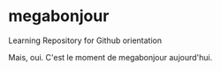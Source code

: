 # megabonjour
Learning Repository for Github orientation

Mais, oui. C'est le moment de megabonjour aujourd'hui.
